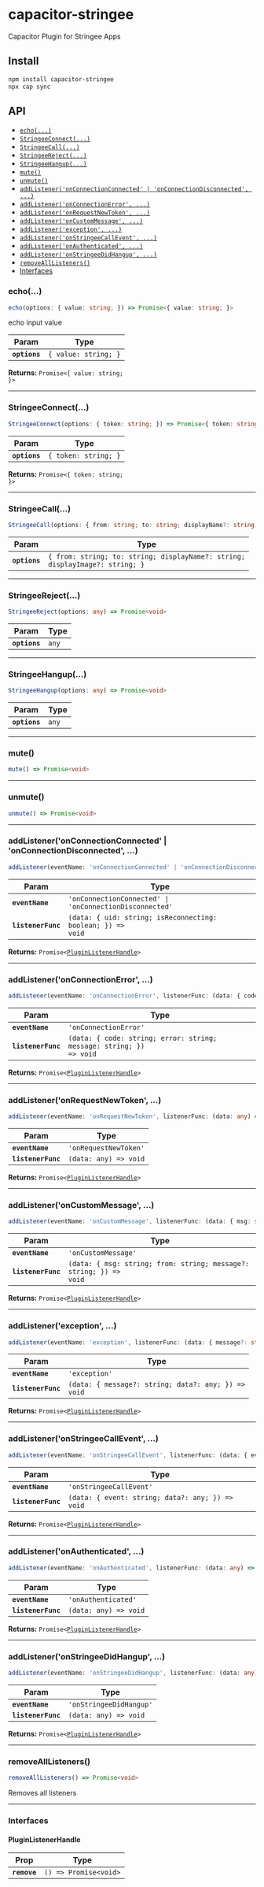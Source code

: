 # capacitor-stringee

Capacitor Plugin for Stringee Apps

## Install

```bash
npm install capacitor-stringee
npx cap sync
```

## API

<docgen-index>

* [`echo(...)`](#echo)
* [`StringeeConnect(...)`](#stringeeconnect)
* [`StringeeCall(...)`](#stringeecall)
* [`StringeeReject(...)`](#stringeereject)
* [`StringeeHangup(...)`](#stringeehangup)
* [`mute()`](#mute)
* [`unmute()`](#unmute)
* [`addListener('onConnectionConnected' | 'onConnectionDisconnected', ...)`](#addlisteneronconnectionconnected--onconnectiondisconnected-)
* [`addListener('onConnectionError', ...)`](#addlisteneronconnectionerror-)
* [`addListener('onRequestNewToken', ...)`](#addlisteneronrequestnewtoken-)
* [`addListener('onCustomMessage', ...)`](#addlisteneroncustommessage-)
* [`addListener('exception', ...)`](#addlistenerexception-)
* [`addListener('onStringeeCallEvent', ...)`](#addlisteneronstringeecallevent-)
* [`addListener('onAuthenticated', ...)`](#addlisteneronauthenticated-)
* [`addListener('onStringeeDidHangup', ...)`](#addlisteneronstringeedidhangup-)
* [`removeAllListeners()`](#removealllisteners)
* [Interfaces](#interfaces)

</docgen-index>

<docgen-api>
<!--Update the source file JSDoc comments and rerun docgen to update the docs below-->

### echo(...)

```typescript
echo(options: { value: string; }) => Promise<{ value: string; }>
```

echo input value

| Param         | Type                            |
| ------------- | ------------------------------- |
| **`options`** | <code>{ value: string; }</code> |

**Returns:** <code>Promise&lt;{ value: string; }&gt;</code>

--------------------


### StringeeConnect(...)

```typescript
StringeeConnect(options: { token: string; }) => Promise<{ token: string; }>
```

| Param         | Type                            |
| ------------- | ------------------------------- |
| **`options`** | <code>{ token: string; }</code> |

**Returns:** <code>Promise&lt;{ token: string; }&gt;</code>

--------------------


### StringeeCall(...)

```typescript
StringeeCall(options: { from: string; to: string; displayName?: string; displayImage?: string; }) => Promise<void>
```

| Param         | Type                                                                                    |
| ------------- | --------------------------------------------------------------------------------------- |
| **`options`** | <code>{ from: string; to: string; displayName?: string; displayImage?: string; }</code> |

--------------------


### StringeeReject(...)

```typescript
StringeeReject(options: any) => Promise<void>
```

| Param         | Type             |
| ------------- | ---------------- |
| **`options`** | <code>any</code> |

--------------------


### StringeeHangup(...)

```typescript
StringeeHangup(options: any) => Promise<void>
```

| Param         | Type             |
| ------------- | ---------------- |
| **`options`** | <code>any</code> |

--------------------


### mute()

```typescript
mute() => Promise<void>
```

--------------------


### unmute()

```typescript
unmute() => Promise<void>
```

--------------------


### addListener('onConnectionConnected' | 'onConnectionDisconnected', ...)

```typescript
addListener(eventName: 'onConnectionConnected' | 'onConnectionDisconnected', listenerFunc: (data: { uid: string; isReconnecting: boolean; }) => void) => Promise<PluginListenerHandle>
```

| Param              | Type                                                                      |
| ------------------ | ------------------------------------------------------------------------- |
| **`eventName`**    | <code>'onConnectionConnected' \| 'onConnectionDisconnected'</code>        |
| **`listenerFunc`** | <code>(data: { uid: string; isReconnecting: boolean; }) =&gt; void</code> |

**Returns:** <code>Promise&lt;<a href="#pluginlistenerhandle">PluginListenerHandle</a>&gt;</code>

--------------------


### addListener('onConnectionError', ...)

```typescript
addListener(eventName: 'onConnectionError', listenerFunc: (data: { code: string; error: string; message: string; }) => void) => Promise<PluginListenerHandle>
```

| Param              | Type                                                                              |
| ------------------ | --------------------------------------------------------------------------------- |
| **`eventName`**    | <code>'onConnectionError'</code>                                                  |
| **`listenerFunc`** | <code>(data: { code: string; error: string; message: string; }) =&gt; void</code> |

**Returns:** <code>Promise&lt;<a href="#pluginlistenerhandle">PluginListenerHandle</a>&gt;</code>

--------------------


### addListener('onRequestNewToken', ...)

```typescript
addListener(eventName: 'onRequestNewToken', listenerFunc: (data: any) => void) => Promise<PluginListenerHandle>
```

| Param              | Type                                |
| ------------------ | ----------------------------------- |
| **`eventName`**    | <code>'onRequestNewToken'</code>    |
| **`listenerFunc`** | <code>(data: any) =&gt; void</code> |

**Returns:** <code>Promise&lt;<a href="#pluginlistenerhandle">PluginListenerHandle</a>&gt;</code>

--------------------


### addListener('onCustomMessage', ...)

```typescript
addListener(eventName: 'onCustomMessage', listenerFunc: (data: { msg: string; from: string; message?: string; }) => void) => Promise<PluginListenerHandle>
```

| Param              | Type                                                                             |
| ------------------ | -------------------------------------------------------------------------------- |
| **`eventName`**    | <code>'onCustomMessage'</code>                                                   |
| **`listenerFunc`** | <code>(data: { msg: string; from: string; message?: string; }) =&gt; void</code> |

**Returns:** <code>Promise&lt;<a href="#pluginlistenerhandle">PluginListenerHandle</a>&gt;</code>

--------------------


### addListener('exception', ...)

```typescript
addListener(eventName: 'exception', listenerFunc: (data: { message?: string | undefined; data?: any; }) => void) => Promise<PluginListenerHandle>
```

| Param              | Type                                                              |
| ------------------ | ----------------------------------------------------------------- |
| **`eventName`**    | <code>'exception'</code>                                          |
| **`listenerFunc`** | <code>(data: { message?: string; data?: any; }) =&gt; void</code> |

**Returns:** <code>Promise&lt;<a href="#pluginlistenerhandle">PluginListenerHandle</a>&gt;</code>

--------------------


### addListener('onStringeeCallEvent', ...)

```typescript
addListener(eventName: 'onStringeeCallEvent', listenerFunc: (data: { event: string; data?: any; }) => void) => Promise<PluginListenerHandle>
```

| Param              | Type                                                           |
| ------------------ | -------------------------------------------------------------- |
| **`eventName`**    | <code>'onStringeeCallEvent'</code>                             |
| **`listenerFunc`** | <code>(data: { event: string; data?: any; }) =&gt; void</code> |

**Returns:** <code>Promise&lt;<a href="#pluginlistenerhandle">PluginListenerHandle</a>&gt;</code>

--------------------


### addListener('onAuthenticated', ...)

```typescript
addListener(eventName: 'onAuthenticated', listenerFunc: (data: any) => void) => Promise<PluginListenerHandle>
```

| Param              | Type                                |
| ------------------ | ----------------------------------- |
| **`eventName`**    | <code>'onAuthenticated'</code>      |
| **`listenerFunc`** | <code>(data: any) =&gt; void</code> |

**Returns:** <code>Promise&lt;<a href="#pluginlistenerhandle">PluginListenerHandle</a>&gt;</code>

--------------------


### addListener('onStringeeDidHangup', ...)

```typescript
addListener(eventName: 'onStringeeDidHangup', listenerFunc: (data: any) => void) => Promise<PluginListenerHandle>
```

| Param              | Type                                |
| ------------------ | ----------------------------------- |
| **`eventName`**    | <code>'onStringeeDidHangup'</code>  |
| **`listenerFunc`** | <code>(data: any) =&gt; void</code> |

**Returns:** <code>Promise&lt;<a href="#pluginlistenerhandle">PluginListenerHandle</a>&gt;</code>

--------------------


### removeAllListeners()

```typescript
removeAllListeners() => Promise<void>
```

Removes all listeners

--------------------


### Interfaces


#### PluginListenerHandle

| Prop         | Type                                      |
| ------------ | ----------------------------------------- |
| **`remove`** | <code>() =&gt; Promise&lt;void&gt;</code> |

</docgen-api>
